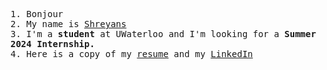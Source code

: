   <samp>1. Bonjour</samp>
  <br>
  <samp>2. My name is <a target="_blank" href="https://sdey.dev/">Shreyans</a></samp>
    <br>
  <samp>3. I'm a <b>student</b> at UWaterloo and I'm looking for a <b>Summer 2024 Internship.</b></a></samp>
    <br>
  <samp>4. Here is a copy of my <a target="_blank" href="https://drive.google.com/file/d/1cYcd9ePOjBS5sl5csXguOhB1cGebaaFd/view?usp=sharing">resume</a> and my <a target="_blank" href="https://www.linkedin.com/in/sdey02/">LinkedIn</a> </b></a></samp>
  <br>
</p>



